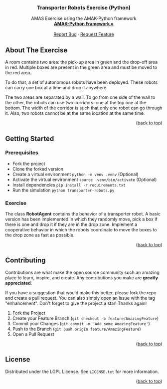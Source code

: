 <!-- Improved compatibility of back to top link: See: https://github.com/othneildrew/Best-README-Template/pull/73 -->
<a name="readme-top"></a>
<!--
*** Thanks for checking out the Best-README-Template. If you have a suggestion
*** that would make this better, please fork the repo and create a pull request
*** or simply open an issue with the tag "enhancement".
*** Don't forget to give the project a star!
*** Thanks again! Now go create something AMAZING! :D
-->



<!-- PROJECT SHIELDS -->
<!--
*** I'm using markdown "reference style" links for readability.
*** Reference links are enclosed in brackets [ ] instead of parentheses ( ).
*** See the bottom of this document for the declaration of the reference variables
*** for contributors-url, forks-url, etc. This is an optional, concise syntax you may use.
*** https://www.markdownguide.org/basic-syntax/#reference-style-links
-->



<!-- PROJECT LOGO -->
<br />
<div align="center">

<h3 align="center">Transporter Robots Exercise (Python)</h3>

  <p align="center">
    AMAS Exercise using the AMAK-Python framework
    <br />
    <a href="https://github.com/alexandreprl/amak-python"><strong>AMAK-Python Framework »</strong></a>
    <br />
    <br />
    <a href="https://github.com/alexandreprl/amak-python-exercise-transporter-robots/issues">Report Bug</a>
    ·
    <a href="https://github.com/alexandreprl/amak-python-exercise-transporter-robots/issues">Request Feature</a>
  </p>
</div>



<!-- ABOUT THE PROJECT -->
## About The Exercise

A room contains two area: the pick-up area in green and the drop-off area in red. Multiple boxes are present in the green area and must be moved to the red area.

To do that, a set of autonomous robots have been deployed. These robots can carry one box at a time and drop it anywhere.

The two areas are separated by a wall. To go from one side of the wall to the other, the robots can use two corridors: one at the top one at the bottom. The width of the corridor is such that only one robot can go through it. Also, two robots cannot be at the same location at the same time.

<p align="right">(<a href="#readme-top">back to top</a>)</p>

<!-- GETTING STARTED -->
## Getting Started

### Prerequisites

* Fork the project
* Clone the forked version
* Create a virtual environment `python -m venv .venv` (Optional)
* Activate the virtual environment `source .venv/bin/activate` (Optional)
* Install dependencies `pip install -r requirements.txt`
* Run the simulation `python transporter-robots.py`

### Exercise

The class __RobotAgent__ contains the behavior of a transporter robot. A basic version has been implemented in which they randomly move, pick a box if there is one and drop it if they are in the drop zone.
Implement a cooperative behavior in which the robots coordinate to move the boxes to the drop zone as fast as possible.


<p align="right">(<a href="#readme-top">back to top</a>)</p>



<!-- CONTRIBUTING -->
## Contributing

Contributions are what make the open source community such an amazing place to learn, inspire, and create. Any contributions you make are **greatly appreciated**.

If you have a suggestion that would make this better, please fork the repo and create a pull request. You can also simply open an issue with the tag "enhancement".
Don't forget to give the project a star! Thanks again!

1. Fork the Project
2. Create your Feature Branch (`git checkout -b feature/AmazingFeature`)
3. Commit your Changes (`git commit -m 'Add some AmazingFeature'`)
4. Push to the Branch (`git push origin feature/AmazingFeature`)
5. Open a Pull Request

<p align="right">(<a href="#readme-top">back to top</a>)</p>



<!-- LICENSE -->
## License

Distributed under the LGPL License. See `LICENSE.txt` for more information.

<p align="right">(<a href="#readme-top">back to top</a>)</p>




